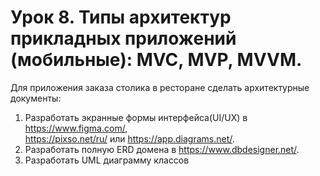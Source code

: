 # Урок 8. Типы архитектур прикладных приложений (мобильные): MVC, MVP, MVVM.
  
Для приложения заказа столика в ресторане сделать архитектурные документы:  
1) Разработать экранные формы интерфейса(UI/UX) в https://www.figma.com/,  
 https://pixso.net/ru/ или https://app.diagrams.net/.
2) Разработать полную ERD домена в https://www.dbdesigner.net/.
3) Разработать UML диаграмму классов